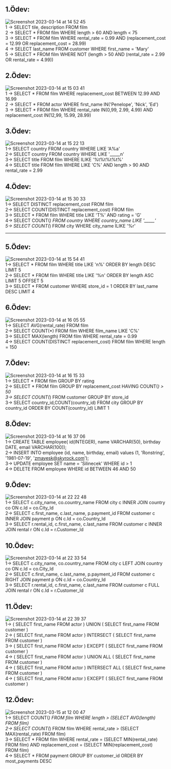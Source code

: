 ## 1.Ödev: <br/>
![Screenshot 2023-03-14 at 14 52 45](https://user-images.githubusercontent.com/45699509/224992852-03a7cf94-a496-4500-bda8-e9e1a62faeed.png) <br/>
1 -> SELECT tile, description FROM film   <br/>
2 -> SELECT * FROM film WHERE length > 60 AND length < 75 <br/>
3 -> SELECT * FROM film WHERE rental_rate = 0.99 AND (replacement_cost = 12.99 OR replacement_cost = 28.99) <br/>
4 -> SELECT last_name FROM customer WHERE first_name = 'Mary' <br/>
5 -> SELECT * FROM film WHERE NOT (length > 50 AND (rental_rate = 2.99 OR rental_rate = 4.99))  <br/>


## 2.Ödev: <br/>
![Screenshot 2023-03-14 at 15 03 41](https://user-images.githubusercontent.com/45699509/224995507-6a66eaea-b96f-4741-b990-2b05a2921254.png) <br/>
1 -> SELECT * FROM film WHERE replacement_cost BETWEEN 12.99 AND 16.99  <br/>
2 -> SELECT * FROM actor WHERE first_name IN('Penelope', 'Nick', 'Ed')   <br/>
3 -> SELECT * FROM film WHERE rental_rate IN(0,99, 2.99, 4.99) AND replacement_cost IN(12,99, 15.99, 28.99)   <br/>

## 3.Ödev: <br/>
![Screenshot 2023-03-14 at 15 22 13](https://user-images.githubusercontent.com/45699509/224999744-7a59b217-8514-4ddd-8f7c-1d51aedab550.png)  <br/>
1-> SELECT country FROM country WHERE LIKE 'A%a'  <br/>
2-> SELECT country FROM country WHERE LIKE '_____n'  <br/>
3-> SELECT title FROM film WHERE ILIKE '%t%t%t%t%'  <br/>
4-> SELECT title FROM film WHERE LIKE 'C%' AND length > 90 AND rental_rate = 2.99 <br/>

## 4.Ödev: <br/>
![Screenshot 2023-03-14 at 15 30 33](https://user-images.githubusercontent.com/45699509/225001591-c60a6b29-7102-4ae0-9845-3e0a3ab3dde0.png)  <br/>
1-> SELECT DISTINCT replacement_cost FROM film <br/>
2-> SELECT COUNT(DISTINCT replacement_cost) FROM film  <br/>
3-> SELECT * FROM film WHERE title LIKE 'T%' AND rating = 'G' <br/>
4-> SELECT COUNT(*) FROM country WHERE country_name LIKE '_____' <br/>
5-> SELECT COUNT(*) FROM city WHERE city_name ILIKE '%r' <br/>

<hr/>

## 5.Ödev: <br/>
![Screenshot 2023-03-14 at 15 54 41](https://user-images.githubusercontent.com/45699509/225007206-40970377-573f-45cd-91bc-a32e38d67522.png) <br/>
1-> SELECT * FROM film WHERE title LIKE 'n%' ORDER BY length DESC LIMIT 5 <br/>
2-> SELECT * FROM film WHERE title LIKE '%n' ORDER BY length ASC LIMIT 5 OFFSET 5 <br/>
3-> SELECT * FROM customer WHERE store_id = 1 ORDER BY last_name DESC LIMIT 4 <br/>

## 6.Ödev: <br/>
![Screenshot 2023-03-14 at 16 05 55](https://user-images.githubusercontent.com/45699509/225009997-fe7a4a2b-3111-429e-a964-0f0cc0f62ce6.png) <br/>
1-> SELECT AVG(rental_rate) FROM film <br/>
2-> SELECT COUNT(*) FROM film WHERE film_name LIKE 'C%'  <br/>
3-> SELECT MAX(length) FROM film WHERE rental_rate = 0.99  <br/>
4-> SELECT COUNT(DISTINCT replacement_cost) FROM film WHERE length = 150  <br/>

## 7.Ödev: <br/>
![Screenshot 2023-03-14 at 16 15 33](https://user-images.githubusercontent.com/45699509/225012681-c2ea62d6-d2fb-46d6-acab-8650cbe637c7.png) <br/>
1-> SELECT * FROM film GROUP BY rating <br/>
2-> SELECT * FROM film GROUP BY replacement_cost HAVING COUNT(*) > 50 <br/>
3-> SELECT COUNT(*) FROM customer GROUP BY store_id  <br/>
3-> SELECT country_id,COUNT(country_id) FROM city GROUP BY country_id ORDER BY COUNT(country_id) LIMIT 1 <br/>

## 8.Ödev: <br/>
![Screenshot 2023-03-14 at 16 37 06](https://user-images.githubusercontent.com/45699509/225018484-7e128ec3-311a-4049-af28-86fd8ac31711.png) <br/>
1-> CREATE TABLE employee( id(INTEGER), name VARCHAR(50), birthday DATE, email VARCHAR(100)); <br/>
2-> INSERT INTO employee (id, name, birthday, email) values (1, 'Ronstring', '1981-07-19', 'zmayesk@skyrock.com'); <br/>
3-> UPDATE employee SET name = 'Silinecek' WHERE id > 1 <br/>
4-> DELETE FROM employee WHERE id BETWEEN 46 AND 50 <br/>

## 9.Ödev: <br/>
![Screenshot 2023-03-14 at 22 22 48](https://user-images.githubusercontent.com/45699509/225114864-5d528040-6e45-45f2-8f33-71570b31b30b.png) <br/>
1-> SELECT c.city_name, co.country_name FROM city c INNER JOIN country co ON c.Id = co.City_Id <br/>
2-> SELECT c.first_name, c.last_name, p.payment_id FROM customer c INNER JOIN payment p ON c.Id = co.Country_Id <br/>
3-> SELECT r.rental_id, c.first_name, c.last_name FROM customer c INNER JOIN rental r ON c.Id = r.Customer_Id <br/>

## 10.Ödev: <br/>
![Screenshot 2023-03-14 at 22 33 54](https://user-images.githubusercontent.com/45699509/225117140-246638cb-859d-4f36-89fb-f05edd40a27c.png) <br/>
1-> SELECT c.city_name, co.country_name FROM city c LEFT JOIN country co ON c.Id = co.City_Id <br/>
2-> SELECT c.first_name, c.last_name, p.payment_id FROM customer c RIGHT JOIN payment p ON c.Id = co.Country_Id <br/>
3-> SELECT r.rental_id, c.first_name, c.last_name FROM customer c FULL JOIN rental r ON c.Id = r.Customer_Id <br/>

## 11.Ödev: <br/>
![Screenshot 2023-03-14 at 22 39 37](https://user-images.githubusercontent.com/45699509/225118205-9590a49a-1892-4880-9524-b72096f756f5.png) <br/>
1-> ( SELECT first_name FROM actor ) UNION ( SELECT first_name FROM customer ) <br/>
2-> ( SELECT first_name FROM actor ) INTERSECT ( SELECT first_name FROM customer ) <br/>
3-> ( SELECT first_name FROM actor ) EXCEPT ( SELECT first_name FROM customer ) <br/>
4-> ( SELECT first_name FROM actor ) UNION ALL ( SELECT first_name FROM customer ) <br/>
4-> ( SELECT first_name FROM actor ) INTERSECT ALL ( SELECT first_name FROM customer ) <br/>
4-> ( SELECT first_name FROM actor ) EXCEPT ( SELECT first_name FROM customer ) <br/>

## 12.Ödev: <br/>
![Screenshot 2023-03-15 at 12 00 47](https://user-images.githubusercontent.com/45699509/225258987-d3ee0f55-40e0-46a7-889d-f9c40c6fecd9.png) <br/>
1-> SELECT COUNT(*) FROM film WHERE length > (SELECT AVG(length) FROM film) <br/>
2-> SELECT COUNT(*) FROM film WHERE rental_rate > (SELECT MAX(rental_rate) FROM film) <br/>
3-> SELECT * FROM film WHERE rental_rate = (SELECT MIN(rental_rate) FROM film) AND replacement_cost = (SELECT MIN(replacement_cost) FROM film)<br/>
4-> SELECT * FROM payment GROUP BY customer_id ORDER BY most_payments DESC <br/>
